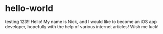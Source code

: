 # hello-world
testing 123!!
Hello! My name is Nick, and I would like to become an iOS app developer, hopefully with the help of various internet articles! Wish me luck!
